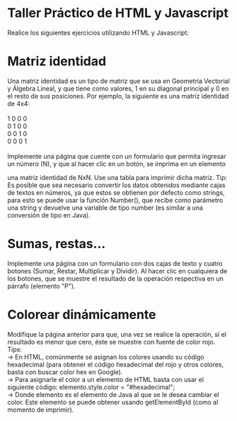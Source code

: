 # Taller Práctico de HTML y Javascript

Realice los siguientes ejercicios utilizando HTML y Javascript:

# Matriz identidad

Una matriz identidad es un tipo de matriz que se usa en Geometría Vectorial y Álgebra Lineal, y
que tiene como valores, 1 en su diagonal principal y 0 en el resto de sus posiciones. Por ejemplo, la
siguiente es una matriz identidad de 4x4:
<br>
<br>
                                      1 0 0 0<br>
                                      0 1 0 0<br>
                                      0 0 1 0<br>
                                      0 0 0 1<br>
<br>
Implemente una página que cuente con un formulario que permita ingresar un número (N), y que
al hacer clic en un botón, se imprima en un elemento <DIV> una matriz identidad de NxN. Use una
tabla para imprimir dicha matriz.
Tip: Es posible que sea necesario convertir los datos obtenidos mediante cajas de textos en
números, ya que estos se obtienen por defecto como strings, para esto se puede usar la función
Number(), que recibe como parámetro una string y devuelve una variable de tipo number (es
similar a una conversión de tipo en Java).
  
# Sumas, restas…

Implemente una página con un formulario con dos cajas de texto y cuatro botones (Sumar, Restar,
Multiplicar y Dividir). Al hacer clic en cualquiera de los botones, que se muestre el resultado de la
operación respectiva en un párrafo (elemento "P").

# Colorear dinámicamente

Modifique la página anterior para que, una vez se realice la operación, si el resultado es menor
que cero, éste se muestre con fuente de color rojo.
Tips:<br>
-> En HTML, comúnmente se asignan los colores usando su código hexadecimal (para
obtener el código hexadecimal del rojo y otros colores, basta con buscar color hex en
Google).<br>
-> Para asignarle el color a un elemento de HTML basta con usar el siguiente código:
elemento.style.color = "#hexadecimal";<br>
-> Donde elemento es el elemento de Java al que se le desea cambiar el color. Este
elemento se puede obtener usando getElementById (como al momento de imprimir).<br>
